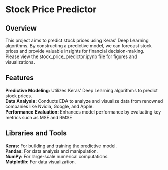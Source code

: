 # Stock Price Predictor
## Overview
This project aims to predict stock prices using Keras' Deep Learning algorithms. By constructing a predictive model, we can forecast stock prices and provide valuable insights for financial decision-making. \
Please view the stock_price_predictor.ipynb file for figures and visualizations.

## Features
**Predictive Modeling:** Utilizes Keras' Deep Learning algorithms to predict stock prices. \
**Data Analysis:** Conducts EDA to analyze and visualize data from renowned companies like Nvidia, Google, and Apple. \
**Performance Evaluation:** Enhances model performance by evaluating key metrics such as MSE and RMSE
## Libraries and Tools
**Keras:** For building and training the predictive model. \
**Pandas:** For data analysis and manipulation. \
**NumPy:** For large-scale numerical computations. \
**Matplotlib:** For data visualization.
